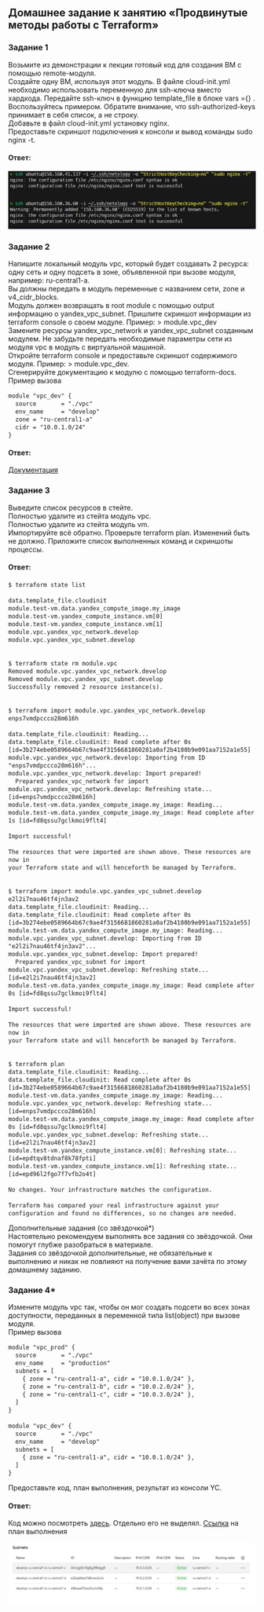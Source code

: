 ## Домашнее задание к занятию «Продвинутые методы работы с Terraform»  

### Задание 1  
Возьмите из демонстрации к лекции готовый код для создания ВМ с помощью remote-модуля.  
Создайте одну ВМ, используя этот модуль. В файле cloud-init.yml необходимо использовать переменную для ssh-ключа вместо хардкода. Передайте ssh-ключ в функцию template_file в блоке vars ={} . Воспользуйтесь примером. Обратите внимание, что ssh-authorized-keys принимает в себя список, а не строку.  
Добавьте в файл cloud-init.yml установку nginx.  
Предоставьте скриншот подключения к консоли и вывод команды sudo nginx -t.  

#### Ответ:  
![](https://github.com/networksuperman/netology_dev_ops/blob/main/ter-homeworks/04/img/1_1.png)  

### Задание 2  
Напишите локальный модуль vpc, который будет создавать 2 ресурса: одну сеть и одну подсеть в зоне, объявленной при вызове модуля, например: ru-central1-a.  
Вы должны передать в модуль переменные с названием сети, zone и v4_cidr_blocks.  
Модуль должен возвращать в root module с помощью output информацию о yandex_vpc_subnet. Пришлите скриншот информации из terraform console о своем модуле. Пример: > module.vpc_dev  
Замените ресурсы yandex_vpc_network и yandex_vpc_subnet созданным модулем. Не забудьте передать необходимые параметры сети из модуля vpc в модуль с виртуальной машиной.  
Откройте terraform console и предоставьте скриншот содержимого модуля. Пример: > module.vpc_dev.  
Сгенерируйте документацию к модулю с помощью terraform-docs.  
Пример вызова  
```
module "vpc_dev" {
  source       = "./vpc"
  env_name     = "develop"
  zone = "ru-central1-a"
  cidr = "10.0.1.0/24"
}
```

#### Ответ:  
[Документация](https://github.com/networksuperman/netology_dev_ops/blob/main/ter-homeworks/04/src/modules/vpc/README.md)  

### Задание 3  
Выведите список ресурсов в стейте.  
Полностью удалите из стейта модуль vpc.  
Полностью удалите из стейта модуль vm.  
Импортируйте всё обратно. Проверьте terraform plan. Изменений быть не должно. Приложите список выполненных команд и скриншоты процессы.  

#### Ответ:  
```
$ terraform state list

data.template_file.cloudinit
module.test-vm.data.yandex_compute_image.my_image
module.test-vm.yandex_compute_instance.vm[0]
module.test-vm.yandex_compute_instance.vm[1]
module.vpc.yandex_vpc_network.develop
module.vpc.yandex_vpc_subnet.develop


$ terraform state rm module.vpc
Removed module.vpc.yandex_vpc_network.develop
Removed module.vpc.yandex_vpc_subnet.develop
Successfully removed 2 resource instance(s).


$ terraform import module.vpc.yandex_vpc_network.develop enps7vmdpccco28m616h

data.template_file.cloudinit: Reading...
data.template_file.cloudinit: Read complete after 0s [id=3b274ebe0589664b67c9ae4f3156681860281a0af2b4180b9e091aa7152a1e55]
module.vpc.yandex_vpc_network.develop: Importing from ID "enps7vmdpccco28m616h"...
module.vpc.yandex_vpc_network.develop: Import prepared!
  Prepared yandex_vpc_network for import
module.vpc.yandex_vpc_network.develop: Refreshing state... [id=enps7vmdpccco28m616h]
module.test-vm.data.yandex_compute_image.my_image: Reading...
module.test-vm.data.yandex_compute_image.my_image: Read complete after 1s [id=fd8qssu7gclkmoi9flt4]

Import successful!

The resources that were imported are shown above. These resources are now in
your Terraform state and will henceforth be managed by Terraform.


$ terraform import module.vpc.yandex_vpc_subnet.develop e2l2i7nau46tf4jn3av2                     
data.template_file.cloudinit: Reading...
data.template_file.cloudinit: Read complete after 0s [id=3b274ebe0589664b67c9ae4f3156681860281a0af2b4180b9e091aa7152a1e55]
module.test-vm.data.yandex_compute_image.my_image: Reading...
module.vpc.yandex_vpc_subnet.develop: Importing from ID "e2l2i7nau46tf4jn3av2"...
module.vpc.yandex_vpc_subnet.develop: Import prepared!
  Prepared yandex_vpc_subnet for import
module.vpc.yandex_vpc_subnet.develop: Refreshing state... [id=e2l2i7nau46tf4jn3av2]
module.test-vm.data.yandex_compute_image.my_image: Read complete after 0s [id=fd8qssu7gclkmoi9flt4]

Import successful!

The resources that were imported are shown above. These resources are now in
your Terraform state and will henceforth be managed by Terraform.


$ terraform plan                                                            
data.template_file.cloudinit: Reading...
data.template_file.cloudinit: Read complete after 0s [id=3b274ebe0589664b67c9ae4f3156681860281a0af2b4180b9e091aa7152a1e55]
module.test-vm.data.yandex_compute_image.my_image: Reading...
module.vpc.yandex_vpc_network.develop: Refreshing state... [id=enps7vmdpccco28m616h]
module.test-vm.data.yandex_compute_image.my_image: Read complete after 0s [id=fd8qssu7gclkmoi9flt4]
module.vpc.yandex_vpc_subnet.develop: Refreshing state... [id=e2l2i7nau46tf4jn3av2]
module.test-vm.yandex_compute_instance.vm[0]: Refreshing state... [id=epdtqv8tdnaf8k78fpti]
module.test-vm.yandex_compute_instance.vm[1]: Refreshing state... [id=epd96l2fgo7f7vfb2o4t]

No changes. Your infrastructure matches the configuration.

Terraform has compared your real infrastructure against your configuration and found no differences, so no changes are needed.

```

Дополнительные задания (со звёздочкой*)  
Настоятельно рекомендуем выполнять все задания со звёздочкой. Они помогут глубже разобраться в материале.  
Задания со звёздочкой дополнительные, не обязательные к выполнению и никак не повлияют на получение вами зачёта по этому домашнему заданию.  

### Задание 4*
Измените модуль vpc так, чтобы он мог создать подсети во всех зонах доступности, переданных в переменной типа list(object) при вызове модуля.  
Пример вызова  
```
module "vpc_prod" {
  source       = "./vpc"
  env_name     = "production"
  subnets = [
    { zone = "ru-central1-a", cidr = "10.0.1.0/24" },
    { zone = "ru-central1-b", cidr = "10.0.2.0/24" },
    { zone = "ru-central1-c", cidr = "10.0.3.0/24" },
  ]
}

module "vpc_dev" {
  source       = "./vpc"
  env_name     = "develop"
  subnets = [
    { zone = "ru-central1-a", cidr = "10.0.1.0/24" },
  ]
}
```
Предоставьте код, план выполнения, результат из консоли YC.

#### Ответ:  
Код можно посмотреть [здесь](https://github.com/networksuperman/netology_dev_ops/tree/main/ter-homeworks/04/src/modules/vpc). Отдельно его не выделял. [Ссылка](https://github.com/networksuperman/netology_dev_ops/blob/main/ter-homeworks/04/src/tfplan.txt) на план выполнения  

![](https://github.com/networksuperman/netology_dev_ops/blob/main/ter-homeworks/04/img/4_1.png)  
